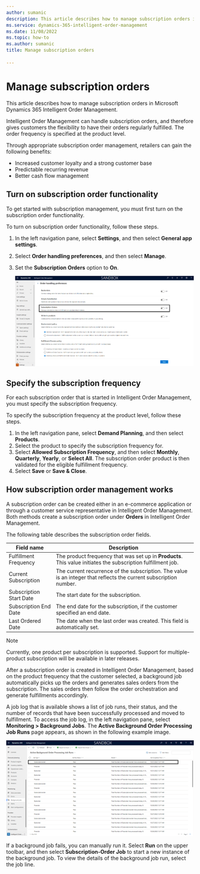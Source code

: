 ```yaml
---
author: sumanic
description: This article describes how to manage subscription orders in Microsoft Dynamics 365 Intelligent Order Management.
ms.service: dynamics-365-intelligent-order-management
ms.date: 11/08/2022
ms.topic: how-to
ms.author: sumanic
title: Manage subscription orders

---
```


# Manage subscription orders

This article describes how to manage subscription orders in Microsoft Dynamics 365 Intelligent Order Management.

Intelligent Order Management can handle subscription orders, and therefore gives customers the flexibility to have their orders regularly fulfilled. The order frequency is specified at the product level.

Through appropriate subscription order management, retailers can gain the following benefits:

- Increased customer loyalty and a strong customer base
- Predictable recurring revenue
- Better cash flow management

## Turn on subscription order functionality

To get started with subscription management, you must first turn on the subscription order functionality.

To turn on subscription order functionality, follow these steps.

1. In the left navigation pane, select **Settings**, and then select **General app settings**.
1. Select **Order handling preferences**, and then select **Manage**.
1. Set the **Subscription Orders** option to **On**.

    ![Subscription Orders option set to On.](media/Subscription.png)

## Specify the subscription frequency 

For each subscription order that is started in Intelligent Order Management, you must specify the subscription frequency.

To specify the subscription frequency at the product level, follow these steps.

1. In the left navigation pane, select **Demand Planning**, and then select **Products**.
1. Select the product to specify the subscription frequency for.
1. Select **Allowed Subscription Frequency**, and then select **Monthly**, **Quarterly**, **Yearly**, or **Select All**. The subscription order product is then validated for the eligible fulfillment frequency.
1. Select **Save** or **Save & Close**.

## How subscription order management works

A subscription order can be created either in an e-commerce application or through a customer service representative in Intelligent Order Management. Both methods create a subscription order under **Orders** in Intelligent Order Management.

The following table describes the subscription order fields.

| Field name | Description |
| ---- | ----------- |
| Fulfillment Frequency | The product frequency that was set up in **Products**. This value initiates the subscription fulfillment job.|
| Current Subscription | The current recurrence of the subscription. The value is an integer that reflects the current subscription number.|
| Subscription Start Date | The start date for the subscription. |
| Subscription End Date | The end date for the subscription, if the customer specified an end date. |
| Last Ordered Date | The date when the last order was created. This field is automatically set. |

> [!NOTE]
> Currently, one product per subscription is supported. Support for multiple-product subscription will be available in later releases.

After a subscription order is created in Intelligent Order Management, based on the product frequency that the customer selected, a background job automatically picks up the orders and generates sales orders from the subscription. The sales orders then follow the order orchestration and generate fulfillments accordingly.

A job log that is available shows a list of job runs, their status, and the number of records that have been successfully processed and moved to fulfillment. To access the job log, in the left navigation pane, select **Monitoring \> Background Jobs**. The **Active Background Order Processing Job Runs** page appears, as shown in the following example image.

![Job log on the Active Background Order Processing Job Runs page.](media/SubsJob.png)

If a background job fails, you can manually run it. Select **Run** on the upper toolbar, and then select **Subscription-Order Job** to start a new instance of the background job. To view the details of the background job run, select the job line.
